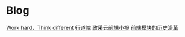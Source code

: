 # Blog
[Work hard，Think different](https://www.yuque.com/lyxpro/think)
[行道院](https://www.yuque.com/nook/pm/dk4aa9)
[政采云前端小报](https://weekly.zoo.team/)
[前端模块的历史沿革](https://www.cyj.me/programming/2018/05/22/about-module-i/?nsukey=GG10UfiWibP0TnWH7HNQiSu6QDdeMj4GANllFd9XgtCoRO1hDCtjmIyPV%2FXQhVdfYTm5dPbIdUvkzEU57ldxRDApiejkD7SAHkWlyG6znB7qN1jkYHUBGZyjQyhyJKfW65Eu2vDnGF18zbnG97mM%2FE7urclxQ6kOk0tRzbeBklFL4HTbty8kJdbrMMU1%2BCjRXOrUO6umwrlO%2FQ9hjlJ%2ByQ%3D%3D)